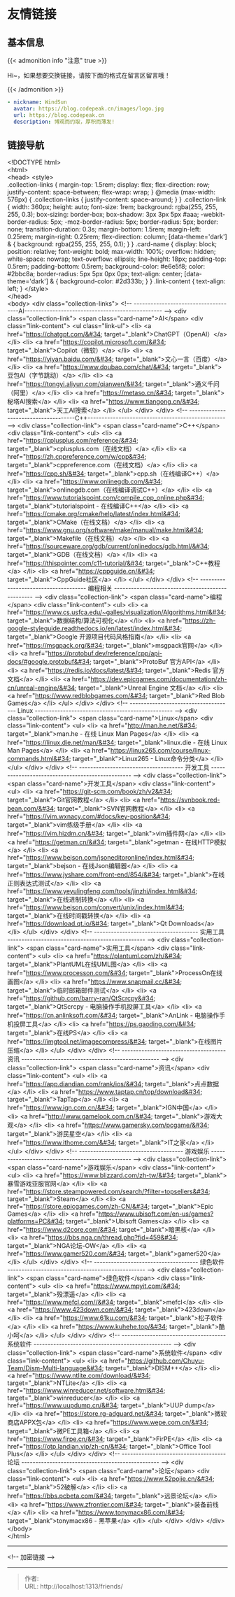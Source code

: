 # 友情链接



## 基本信息
{{&lt; admonition info &#34;注意&#34; true &gt;}}

Hi~，如果想要交换链接，请按下面的格式在留言区留言哦！

{{&lt; /admonition &gt;}}
```yaml
- nickname: WindSun
  avatar: https://blog.codepeak.cn/images/logo.jpg
  url: https://blog.codepeak.cn
  description: 博观而约取，厚积而薄发!
```

## 链接导航

&lt;!DOCTYPE html&gt;  
&lt;html&gt;  
&lt;head&gt;
    &lt;style&gt;  
      .collection-links {
          margin-top: 1.5rem;
          display: flex;
          flex-direction: row;
          justify-content: space-between;
          flex-wrap: wrap;
      }
      @media (max-width: 576px) {
          .collection-links {
              justify-content: space-around;
          }
      }
      .collection-link {
          width: 360px;
          height: auto;
          font-size: 1rem;
          background: rgba(255, 255, 255, 0.3);
          box-sizing: border-box;
          box-shadow: 3px 3px 5px #aaa;
          -webkit-border-radius: 5px;
          -moz-border-radius: 5px;
          border-radius: 5px;
          border: none;
          transition-duration: 0.3s;
          margin-bottom: 1.5rem;
          margin-left: 0.25rem;
          margin-right: 0.25rem;
          flex-direction: column;
          [data-theme=&#39;dark&#39;] &amp; {
            background: rgba(255, 255, 255, 0.1);
          }
      }
      .card-name {
          display: block;
          position: relative;
          font-weight: bold;
          max-width: 100%;
          overflow: hidden;
          white-space: nowrap;
          text-overflow: ellipsis;
          line-height: 18px;
          padding-top: 0.5rem;
          padding-bottom: 0.5rem;
          background-color: #e6e5f8;
          color: #2bbc8a;
          border-radius: 5px 5px 0px 0px;
          text-align: center;
          [data-theme=&#39;dark&#39;] &amp; {
            background-color: #2d333b;
          }
      }
      .link-content {
        text-align: left;
      }
    &lt;/style&gt;  
&lt;/head&gt;  
&lt;body&gt;
  &lt;div class=&#34;collection-links&#34;&gt;
    &lt;!-- -------------------------------------AI------------------------------------------------- --&gt;
    &lt;div class=&#34;collection-link&#34;&gt;
      &lt;span class=&#34;card-name&#34;&gt;AI&lt;/span&gt;
      &lt;div class=&#34;link-content&#34;&gt;
        &lt;ul class=&#34;link-ul&#34;&gt;
            &lt;li&gt; &lt;a href=&#34;https://chatgpt.com/&#34; target=&#34;_blank&#34;&gt;ChatGPT（OpenAI）&lt;/a&gt; &lt;/li&gt;
            &lt;li&gt; &lt;a href=&#34;https://copilot.microsoft.com/&#34; target=&#34;_blank&#34;&gt;Copilot（微软）&lt;/a&gt; &lt;/li&gt;
            &lt;li&gt; &lt;a href=&#34;https://yiyan.baidu.com/&#34; target=&#34;_blank&#34;&gt;文心一言（百度）&lt;/a&gt; &lt;/li&gt;
            &lt;li&gt; &lt;a href=&#34;https://www.doubao.com/chat/&#34; target=&#34;_blank&#34;&gt;豆包AI（字节跳动）&lt;/a&gt; &lt;/li&gt;
            &lt;li&gt; &lt;a href=&#34;https://tongyi.aliyun.com/qianwen/&#34; target=&#34;_blank&#34;&gt;通义千问（阿里）&lt;/a&gt; &lt;/li&gt;
            &lt;li&gt; &lt;a href=&#34;https://metaso.cn/&#34; target=&#34;_blank&#34;&gt;秘塔AI搜索&lt;/a&gt; &lt;/li&gt;
            &lt;li&gt; &lt;a href=&#34;https://www.tiangong.cn/&#34; target=&#34;_blank&#34;&gt;天工AI搜索&lt;/a&gt; &lt;/li&gt;
        &lt;/ul&gt;
      &lt;/div&gt;
    &lt;/div&gt;
    &lt;!-- -------------------------------------C&#43;&#43;------------------------------------------------- --&gt;
    &lt;div class=&#34;collection-link&#34;&gt;
      &lt;span class=&#34;card-name&#34;&gt;C&#43;&#43;&lt;/span&gt;
      &lt;div class=&#34;link-content&#34;&gt;
        &lt;ul&gt;
            &lt;li&gt; &lt;a href=&#34;https://cplusplus.com/reference/&#34; target=&#34;_blank&#34;&gt;cplusplus.com（在线文档）&lt;/a&gt; &lt;/li&gt;
            &lt;li&gt; &lt;a href=&#34;https://zh.cppreference.com/w/cpp&#34; target=&#34;_blank&#34;&gt;cppreference.com（在线文档）&lt;/a&gt; &lt;/li&gt;
            &lt;li&gt; &lt;a href=&#34;https://cpp.sh/&#34; target=&#34;_blank&#34;&gt;cpp.sh（在线编译C&#43;&#43;）&lt;/a&gt; &lt;/li&gt;
            &lt;li&gt; &lt;a href=&#34;https://www.onlinegdb.com/&#34; target=&#34;_blank&#34;&gt;onlinegdb.com（在线编译调试C&#43;&#43;）&lt;/a&gt; &lt;/li&gt;
            &lt;li&gt; &lt;a href=&#34;https://www.tutorialspoint.com/compile_cpp_online.php&#34; target=&#34;_blank&#34;&gt;tutorialspoint - 在线编译C&#43;&#43;&lt;/a&gt; &lt;/li&gt;
            &lt;li&gt; &lt;a href=&#34;https://cmake.org/cmake/help/latest/index.html&#34; target=&#34;_blank&#34;&gt;CMake（在线文档）&lt;/a&gt; &lt;/li&gt;
            &lt;li&gt; &lt;a href=&#34;https://www.gnu.org/software/make/manual/make.html&#34; target=&#34;_blank&#34;&gt;Makefile（在线文档）&lt;/a&gt; &lt;/li&gt;
            &lt;li&gt; &lt;a href=&#34;https://sourceware.org/gdb/current/onlinedocs/gdb.html/&#34; target=&#34;_blank&#34;&gt;GDB（在线文档）&lt;/a&gt; &lt;/li&gt;
            &lt;li&gt; &lt;a href=&#34;https://thispointer.com/c11-tutorial/&#34; target=&#34;_blank&#34;&gt;C&#43;&#43;教程&lt;/a&gt; &lt;/li&gt;
            &lt;li&gt; &lt;a href=&#34;https://cppguide.cn/&#34; target=&#34;_blank&#34;&gt;CppGuide社区&lt;/a&gt; &lt;/li&gt;
        &lt;/ul&gt;
      &lt;/div&gt;
    &lt;/div&gt;
    &lt;!-- ------------------------------------- 编程相关 ------------------------------------------------- --&gt;
    &lt;div class=&#34;collection-link&#34;&gt;
      &lt;span class=&#34;card-name&#34;&gt;编程&lt;/span&gt;
      &lt;div class=&#34;link-content&#34;&gt;
        &lt;ul&gt;
            &lt;li&gt; &lt;a href=&#34;https://www.cs.usfca.edu/~galles/visualization/Algorithms.html&#34; target=&#34;_blank&#34;&gt;数据结构/算法可视化&lt;/a&gt; &lt;/li&gt;
            &lt;li&gt; &lt;a href=&#34;https://zh-google-styleguide.readthedocs.io/en/latest/index.html&#34; target=&#34;_blank&#34;&gt;Google 开源项目代码风格指南&lt;/a&gt; &lt;/li&gt;
            &lt;li&gt; &lt;a href=&#34;https://msgpack.org/&#34; target=&#34;_blank&#34;&gt;msgpack官网&lt;/a&gt; &lt;/li&gt;
            &lt;li&gt; &lt;a href=&#34;https://protobuf.dev/reference/cpp/api-docs/#google.protobuf&#34; target=&#34;_blank&#34;&gt;ProtoBuf 官方API&lt;/a&gt; &lt;/li&gt;
            &lt;li&gt; &lt;a href=&#34;https://redis.io/docs/latest/&#34; target=&#34;_blank&#34;&gt;Redis 官方文档&lt;/a&gt; &lt;/li&gt;
            &lt;li&gt; &lt;a href=&#34;https://dev.epicgames.com/documentation/zh-cn/unreal-engine/&#34; target=&#34;_blank&#34;&gt;Unreal Engine 文档&lt;/a&gt; &lt;/li&gt;
            &lt;li&gt; &lt;a href=&#34;https://www.redblobgames.com/&#34; target=&#34;_blank&#34;&gt;Red Blob Games&lt;/a&gt; &lt;/li&gt;
        &lt;/ul&gt;
      &lt;/div&gt;
    &lt;/div&gt;
    &lt;!-- ------------------------------------- Linux ------------------------------------------------- --&gt;
    &lt;div class=&#34;collection-link&#34;&gt;
      &lt;span class=&#34;card-name&#34;&gt;Linux&lt;/span&gt;
      &lt;div class=&#34;link-content&#34;&gt;
        &lt;ul&gt;
            &lt;li&gt; &lt;a href=&#34;http://man.he.net/&#34; target=&#34;_blank&#34;&gt;man.he - 在线 Linux Man Pages&lt;/a&gt; &lt;/li&gt;
            &lt;li&gt; &lt;a href=&#34;https://linux.die.net/man/&#34; target=&#34;_blank&#34;&gt;linux.die - 在线 Linux Man Pages&lt;/a&gt; &lt;/li&gt;
            &lt;li&gt; &lt;a href=&#34;https://linux265.com/course/linux-commands.html&#34; target=&#34;_blank&#34;&gt;Linux265 - Linux命令分类&lt;/a&gt; &lt;/li&gt;
        &lt;/ul&gt;
      &lt;/div&gt;
    &lt;/div&gt;
    &lt;!-- ------------------------------------- 开发工具 ------------------------------------------------- --&gt;
    &lt;div class=&#34;collection-link&#34;&gt;
      &lt;span class=&#34;card-name&#34;&gt;开发工具&lt;/span&gt;
      &lt;div class=&#34;link-content&#34;&gt;
        &lt;ul&gt;
            &lt;li&gt; &lt;a href=&#34;https://git-scm.com/book/zh/v2&#34; target=&#34;_blank&#34;&gt;Git官网教程&lt;/a&gt; &lt;/li&gt;
            &lt;li&gt; &lt;a href=&#34;https://svnbook.red-bean.com/&#34; target=&#34;_blank&#34;&gt;SVN官网教程&lt;/a&gt; &lt;/li&gt;
            &lt;li&gt; &lt;a href=&#34;https://vim.wxnacy.com/#docs/key-position&#34; target=&#34;_blank&#34;&gt;vim练级手册&lt;/a&gt; &lt;/li&gt;
            &lt;li&gt; &lt;a href=&#34;https://vim.hizdm.cn/&#34; target=&#34;_blank&#34;&gt;vim插件网&lt;/a&gt; &lt;/li&gt;
            &lt;li&gt; &lt;a href=&#34;https://getman.cn/&#34; target=&#34;_blank&#34;&gt;getman - 在线HTTP模拟&lt;/a&gt; &lt;/li&gt;
            &lt;li&gt; &lt;a href=&#34;https://www.bejson.com/jsoneditoronline/index.html&#34; target=&#34;_blank&#34;&gt;bejson - 在线Json编辑器&lt;/a&gt; &lt;/li&gt;
            &lt;li&gt; &lt;a href=&#34;https://www.jyshare.com/front-end/854/&#34; target=&#34;_blank&#34;&gt;在线正则表达式测试&lt;/a&gt; &lt;/li&gt;
            &lt;li&gt; &lt;a href=&#34;https://www.yeyulingfeng.com/tools/jinzhi/index.html&#34; target=&#34;_blank&#34;&gt;在线进制转换&lt;/a&gt; &lt;/li&gt;
            &lt;li&gt; &lt;a href=&#34;https://www.bejson.com/convert/unix/index.html&#34; target=&#34;_blank&#34;&gt;在线时间戳转换&lt;/a&gt; &lt;/li&gt;
            &lt;li&gt; &lt;a href=&#34;https://download.qt.io/&#34; target=&#34;_blank&#34;&gt;Qt Downloads&lt;/a&gt; &lt;/li&gt;
        &lt;/ul&gt;
      &lt;/div&gt;
    &lt;/div&gt;
    &lt;!-- ------------------------------------- 实用工具 ------------------------------------------------- --&gt;
    &lt;div class=&#34;collection-link&#34;&gt;
      &lt;span class=&#34;card-name&#34;&gt;实用工具&lt;/span&gt;
      &lt;div class=&#34;link-content&#34;&gt;
        &lt;ul&gt;
            &lt;li&gt; &lt;a href=&#34;https://plantuml.com/zh/&#34; target=&#34;_blank&#34;&gt;PlantUML在线UML图&lt;/a&gt; &lt;/li&gt;
            &lt;li&gt; &lt;a href=&#34;https://www.processon.com/&#34; target=&#34;_blank&#34;&gt;ProcessOn在线画图&lt;/a&gt; &lt;/li&gt;
            &lt;li&gt; &lt;a href=&#34;https://www.snapmail.cc/&#34; target=&#34;_blank&#34;&gt;临时邮箱邮件测试&lt;/a&gt; &lt;/li&gt;
            &lt;li&gt; &lt;a href=&#34;https://github.com/barry-ran/QtScrcpy&#34; target=&#34;_blank&#34;&gt;QtScrcpy - 电脑操作手机投屏工具&lt;/a&gt; &lt;/li&gt;
            &lt;li&gt; &lt;a href=&#34;https://cn.anlinksoft.com/&#34; target=&#34;_blank&#34;&gt;AnLink - 电脑操作手机投屏工具&lt;/a&gt; &lt;/li&gt;
            &lt;li&gt; &lt;a href=&#34;https://ps.gaoding.com/&#34; target=&#34;_blank&#34;&gt;在线PS&lt;/a&gt; &lt;/li&gt;
            &lt;li&gt; &lt;a href=&#34;https://imgtool.net/imagecompress/&#34; target=&#34;_blank&#34;&gt;在线图片压缩&lt;/a&gt; &lt;/li&gt;
        &lt;/ul&gt;
      &lt;/div&gt;
    &lt;/div&gt;
    &lt;!-- ------------------------------------- 资讯 ------------------------------------------------- --&gt;
    &lt;div class=&#34;collection-link&#34;&gt;
      &lt;span class=&#34;card-name&#34;&gt;资讯&lt;/span&gt;
      &lt;div class=&#34;link-content&#34;&gt;
        &lt;ul&gt;
            &lt;li&gt; &lt;a href=&#34;https://app.diandian.com/rank/ios/&#34; target=&#34;_blank&#34;&gt;点点数据&lt;/a&gt; &lt;/li&gt;
            &lt;li&gt; &lt;a href=&#34;https://www.taptap.cn/top/download&#34; target=&#34;_blank&#34;&gt;TapTap&lt;/a&gt; &lt;/li&gt;
            &lt;li&gt; &lt;a href=&#34;https://www.ign.com.cn/&#34; target=&#34;_blank&#34;&gt;IGN中国&lt;/a&gt; &lt;/li&gt;
            &lt;li&gt; &lt;a href=&#34;http://www.gamelook.com.cn/&#34; target=&#34;_blank&#34;&gt;游戏大观&lt;/a&gt; &lt;/li&gt;
            &lt;li&gt; &lt;a href=&#34;https://www.gamersky.com/pcgame/&#34; target=&#34;_blank&#34;&gt;游民星空&lt;/a&gt; &lt;/li&gt;
            &lt;li&gt; &lt;a href=&#34;https://www.ithome.com/&#34; target=&#34;_blank&#34;&gt;IT之家&lt;/a&gt; &lt;/li&gt;
        &lt;/ul&gt;
      &lt;/div&gt;
    &lt;/div&gt;
    &lt;!-- ------------------------------------- 游戏娱乐 ------------------------------------------------- --&gt;
    &lt;div class=&#34;collection-link&#34;&gt;
      &lt;span class=&#34;card-name&#34;&gt;游戏娱乐&lt;/span&gt;
      &lt;div class=&#34;link-content&#34;&gt;
        &lt;ul&gt;
            &lt;li&gt; &lt;a href=&#34;https://www.blizzard.com/zh-tw/&#34; target=&#34;_blank&#34;&gt;暴雪游戏亚服官网&lt;/a&gt; &lt;/li&gt;
            &lt;li&gt; &lt;a href=&#34;https://store.steampowered.com/search/?filter=topsellers&#34; target=&#34;_blank&#34;&gt;Steam&lt;/a&gt; &lt;/li&gt;
            &lt;li&gt; &lt;a href=&#34;https://store.epicgames.com/zh-CN/&#34; target=&#34;_blank&#34;&gt;Epic Games&lt;/a&gt; &lt;/li&gt;
            &lt;li&gt; &lt;a href=&#34;https://www.ubisoft.com/en-us/games?platforms=PC&#34; target=&#34;_blank&#34;&gt;Ubisoft Games&lt;/a&gt; &lt;/li&gt;
            &lt;li&gt; &lt;a href=&#34;https://www.d2core.com/&#34; target=&#34;_blank&#34;&gt;暗黑核&lt;/a&gt; &lt;/li&gt;
            &lt;li&gt; &lt;a href=&#34;https://bbs.nga.cn/thread.php?fid=459&#34; target=&#34;_blank&#34;&gt;NGA论坛-OW&lt;/a&gt; &lt;/li&gt;
            &lt;li&gt; &lt;a href=&#34;https://www.gamer520.com/&#34; target=&#34;_blank&#34;&gt;gamer520&lt;/a&gt; &lt;/li&gt;
        &lt;/ul&gt;
      &lt;/div&gt;
    &lt;/div&gt;
    &lt;!-- ------------------------------------- 绿色软件 ------------------------------------------------- --&gt;
    &lt;div class=&#34;collection-link&#34;&gt;
      &lt;span class=&#34;card-name&#34;&gt;绿色软件&lt;/span&gt;
      &lt;div class=&#34;link-content&#34;&gt;
        &lt;ul&gt;
            &lt;li&gt; &lt;a href=&#34;https://www.mpyit.com/&#34; target=&#34;_blank&#34;&gt;殁漂遥&lt;/a&gt; &lt;/li&gt;
            &lt;li&gt; &lt;a href=&#34;https://www.mefcl.com//&#34; target=&#34;_blank&#34;&gt;mefcl&lt;/a&gt; &lt;/li&gt;
            &lt;li&gt; &lt;a href=&#34;https://www.423down.com/&#34; target=&#34;_blank&#34;&gt;423down&lt;/a&gt; &lt;/li&gt;
            &lt;li&gt; &lt;a href=&#34;https://www.61ku.com/&#34; target=&#34;_blank&#34;&gt;松子软件&lt;/a&gt; &lt;/li&gt;
            &lt;li&gt; &lt;a href=&#34;https://www.kuhehe.top/&#34; target=&#34;_blank&#34;&gt;酷小呵&lt;/a&gt; &lt;/li&gt;
        &lt;/ul&gt;
      &lt;/div&gt;
    &lt;/div&gt;
    &lt;!-- ------------------------------------- 系统软件 ------------------------------------------------- --&gt;
    &lt;div class=&#34;collection-link&#34;&gt;
      &lt;span class=&#34;card-name&#34;&gt;系统软件&lt;/span&gt;
      &lt;div class=&#34;link-content&#34;&gt;
        &lt;ul&gt;
            &lt;li&gt; &lt;a href=&#34;https://github.com/Chuyu-Team/Dism-Multi-language&#34; target=&#34;_blank&#34;&gt;DISM&#43;&#43;&lt;/a&gt; &lt;/li&gt;
            &lt;li&gt; &lt;a href=&#34;https://www.ntlite.com/download/&#34; target=&#34;_blank&#34;&gt;NTLite&lt;/a&gt; &lt;/li&gt;
            &lt;li&gt; &lt;a href=&#34;https://www.winreducer.net/software.html&#34; target=&#34;_blank&#34;&gt;winreducer&lt;/a&gt; &lt;/li&gt;
            &lt;li&gt; &lt;a href=&#34;https://www.uupdump.cn/&#34; target=&#34;_blank&#34;&gt;UUP dump&lt;/a&gt; &lt;/li&gt;
            &lt;li&gt; &lt;a href=&#34;https://store.rg-adguard.net/&#34; target=&#34;_blank&#34;&gt;微软商店APPX包&lt;/a&gt; &lt;/li&gt;
            &lt;li&gt; &lt;a href=&#34;https://www.wepe.com.cn/&#34; target=&#34;_blank&#34;&gt;微PE工具箱&lt;/a&gt; &lt;/li&gt;
            &lt;li&gt; &lt;a href=&#34;https://www.firpe.cn/&#34; target=&#34;_blank&#34;&gt;FirPE&lt;/a&gt; &lt;/li&gt;
            &lt;li&gt; &lt;a href=&#34;https://otp.landian.vip/zh-cn/&#34; target=&#34;_blank&#34;&gt;Office Tool Plus&lt;/a&gt; &lt;/li&gt;
        &lt;/ul&gt;
      &lt;/div&gt;
    &lt;/div&gt;
    &lt;!-- ------------------------------------- 论坛 ------------------------------------------------- --&gt;
    &lt;div class=&#34;collection-link&#34;&gt;
      &lt;span class=&#34;card-name&#34;&gt;论坛&lt;/span&gt;
      &lt;div class=&#34;link-content&#34;&gt;
        &lt;ul&gt;
            &lt;li&gt; &lt;a href=&#34;https://www.52pojie.cn/&#34; target=&#34;_blank&#34;&gt;52破解&lt;/a&gt; &lt;/li&gt;
            &lt;li&gt; &lt;a href=&#34;https://bbs.pcbeta.com/&#34; target=&#34;_blank&#34;&gt;远景论坛&lt;/a&gt; &lt;/li&gt;
            &lt;li&gt; &lt;a href=&#34;https://www.zfrontier.com/&#34; target=&#34;_blank&#34;&gt;装备前线&lt;/a&gt; &lt;/li&gt;
            &lt;li&gt; &lt;a href=&#34;https://www.tonymacx86.com/&#34; target=&#34;_blank&#34;&gt;tonymacx86 - 黑苹果&lt;/a&gt; &lt;/li&gt;
        &lt;/ul&gt;
      &lt;/div&gt;
    &lt;/div&gt;
  &lt;/div&gt;
&lt;/body&gt;  
&lt;/html&gt;

---

&lt;!-- 加密链接 --&gt;

---

> 作者:   
> URL: http://localhost:1313/friends/  

